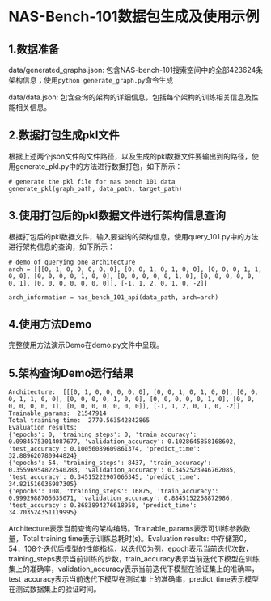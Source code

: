 # NAS-Bench-101数据包生成及使用示例

## 1.数据准备

data/generated_graphs.json: 包含NAS-bench-101搜索空间中的全部423624条架构信息；使用`python generate_graph.py`命令生成

data/data.json: 包含查询的架构的详细信息，包括每个架构的训练相关信息及性能相关信息。

## 2.数据打包生成pkl文件

根据上述两个json文件的文件路径，以及生成的pkl数据文件要输出到的路径，使用generate_pkl.py中的方法进行数据打包，如下所示：

    # generate the pkl file for nas bench 101 data
    generate_pkl(graph_path, data_path, target_path)

## 3.使用打包后的pkl数据文件进行架构信息查询

根据打包后的pkl数据文件，输入要查询的架构信息，使用query_101.py中的方法进行架构信息的查询，如下所示：

    # demo of querying one architecture
    arch = [[[0, 1, 0, 0, 0, 0, 0], [0, 0, 1, 0, 1, 0, 0], [0, 0, 0, 1, 1, 0, 0], [0, 0, 0, 0, 1, 0, 0], [0, 0, 0, 0, 0, 1, 0], [0, 0, 0, 0, 0, 0, 1], [0, 0, 0, 0, 0, 0, 0]], [-1, 1, 2, 0, 1, 0, -2]]
    
    arch_information = nas_bench_101_api(data_path, arch=arch)

## 4.使用方法Demo

完整使用方法演示Demo在demo.py文件中呈现。

## 5.架构查询Demo运行结果

    Architecture:  [[[0, 1, 0, 0, 0, 0, 0], [0, 0, 1, 0, 1, 0, 0], [0, 0, 0, 1, 1, 0, 0], [0, 0, 0, 0, 1, 0, 0], [0, 0, 0, 0, 0, 1, 0], [0, 0, 0, 0, 0, 0, 1], [0, 0, 0, 0, 0, 0, 0]], [-1, 1, 2, 0, 1, 0, -2]]
    Trainable_params:  21547914
    Total training time:  2770.563542842865
    Evaluation results: 
    {'epochs': 0, 'training_steps': 0, 'train_accuracy': 0.09845753014087677, 'validation_accuracy': 0.1028645858168602, 'test_accuracy': 0.10056089609861374, 'predict_time': 32.889620780944824}
    {'epochs': 54, 'training_steps': 8437, 'train_accuracy': 0.35596954822540283, 'validation_accuracy': 0.3452523946762085, 'test_accuracy': 0.34515222907066345, 'predict_time': 34.821516036987305}
    {'epochs': 108, 'training_steps': 16875, 'train_accuracy': 0.9992988705635071, 'validation_accuracy': 0.8845152258872986, 'test_accuracy': 0.8683894276618958, 'predict_time': 34.703524351119995}

Architecture表示当前查询的架构编码。Trainable_params表示可训练参数数量，Total training time表示训练总耗时(s)。Evaluation results: 中存储第0，54，108个迭代后模型的性能指标，以迭代0为例，epoch表示当前迭代次数，training_steps表示当前训练的步数，train_accuracy表示当前迭代下模型在训练集上的准确率，validation_accuracy表示当前迭代下模型在验证集上的准确率，test_accuracy表示当前迭代下模型在测试集上的准确率，predict_time表示模型在测试数据集上的验证时间。